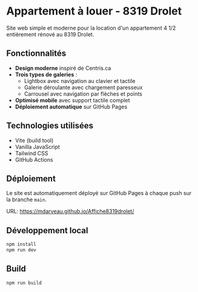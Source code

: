 # Appartement à louer - 8319 Drolet

Site web simple et moderne pour la location d'un appartement 4 1/2 entièrement rénové au 8319 Drolet.

## Fonctionnalités

- **Design moderne** inspiré de Centris.ca
- **Trois types de galeries** :
  - Lightbox avec navigation au clavier et tactile
  - Galerie déroulante avec chargement paresseux
  - Carrousel avec navigation par flèches et points
- **Optimisé mobile** avec support tactile complet
- **Déploiement automatique** sur GitHub Pages

## Technologies utilisées

- Vite (build tool)
- Vanilla JavaScript
- Tailwind CSS
- GitHub Actions

## Déploiement

Le site est automatiquement déployé sur GitHub Pages à chaque push sur la branche `main`.

URL: https://mdarveau.github.io/Affiche8319drolet/

## Développement local

```bash
npm install
npm run dev
```

## Build

```bash
npm run build
```
